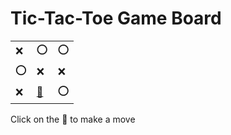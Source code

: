 # Tic-Tac-Toe Game Board
|   |   |   |
|---|---|---|
|❌ |⭕ |⭕ |
|⭕ |❌ |❌ |
|❌ |[🔎](XOOOXXXOO.md) |⭕ |

Click on the 🔎 to make a move